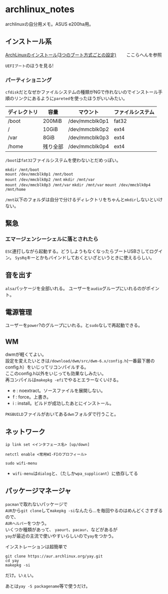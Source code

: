 # archlinux_notes  

archlinuxの自分用メモ。ASUS e200ha用。

## インストール系  

[ArchLinuxのインストール(3つのブート方式ごとの設定)](https://qiita.com/Gen_Arch/items/da296b7cbe5d87abc5a4)　　
ここらへんを参照

`UEFIブート`のほうを見る!

### パーティショニング

`cfdisk`だとなぜかファイルシステムの種類がNGで作れないのでインストール手順のリンクにあるように`pareted`を使ったほうがいいみたい。  

| ディレクトリ | 容量 | マウント | ファイルシステム |
| --- | --- | --- | --- |
| /boot | 200MiB | /dev/mmcblk0p1 | fat32 | 
| / | 10GiB | /dev/mmcblk0p2 | ext4 |
| /var | 8GiB | /dev/mmcblk0p3 | ext4 |
| /home | 残り全部 | /dev/mmcblk0p4 | ext4 |

`/boot`は`fat32`ファイルシステムを使わないとだめっぽい。  

`mkdir /mnt/boot`  
`mount /dev/mmcblk0p1 /mnt/boot`  
`mount /dev/mmcblk0p2 /mnt`
`mkdir /mnt/var`  
`mount /dev/mmcblk0p3 /mnt/var`
`mkdir /mnt/var`
`mount /dev/mmcblk0p4 /mnt/home`  

`/mnt`以下のフォルダは自分で分けるディレクトリをちゃんと`mkdir`しないといけない。

## 緊急

### エマージェンシーシェルに落とされたら

`ESC`連打しながら起動する。どうしようもなくなったらブートUSBさしてログイン。
`SysRq`キーとかもバインドしておくといざというときに使えるらしい。

## 音を出す

`alsa`パッケージを全部いれる。
ユーザーを`audio`グループにいれるのがポイント。

## 電源管理

ユーザーを`power`?のグループにいれる。と`sudo`なしで再起動できる。

## WM

dwmが軽くてよい。  
設定を変えたいときは`/download/dwm/src/dwm-6.x/config.h`(一番最下層のconfig.h）をいじってリコンパイルする。  
ここのconfig.h以外をいじっても効果なしみたい。  
再コンパイルは`makepkg -efi`でやるとエラーなくいける。  

 - e : noextract。ソースファイルを展開しない。
 - f : force。上書き。
 - i : install。ビルドが成功したあとにインストール。

`PKGBUILD`ファイルがおいてある`dwn`フォルダで行うこと。
 
 ## ネットワーク
 
 `ip link set <インタフェース名> [up/down]`
 
 `netctl enable <常用WI-FIのプロフィール>`
 
 `sudo wifi-menu`
 
 - `wifi-menu`は`dialog`と、（たしか`wpa_supplicant`）に依存してる

## パッケージマネージャ
`pacman`で取れないパッケージで  
`AUR`から`git clone`して`makepkg -si`なんたら...を毎回やるのはめんどくさすぎるので、  
`AURヘルパー`をつかう。  
いくつか種類があって、 `yaourt`、`pacaur`、などがあるが  
`yay`が最近の主流で使いやすいらしいので`yay`をつかう。

インストレーションは超簡単で
```
git clone https://aur.archlinux.org/yay.git
cd yay
makepkg -si
```
だけ。いぇい。  

あとは`yay -S packagename`等で使うだけ。
